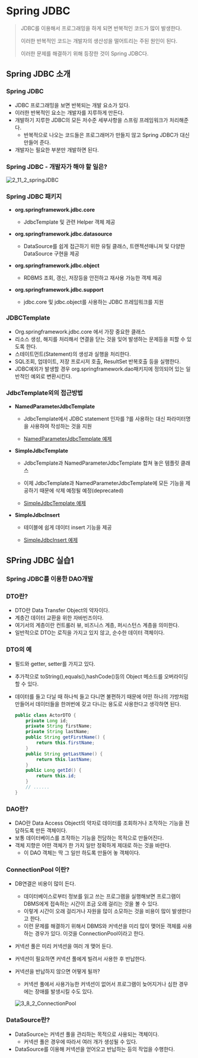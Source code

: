 # Spring JDBC

> JDBC를 이용해서 프로그래밍을 하게 되면 반복적인 코드가 많이 발생한다.
>
> 이러한 반복적인 코드는 개발자의 생산성을 떨어트리는 주된 원인이 된다.
>
> 이러한 문제를 해결하기 위해 등장한 것이 Spring JDBC다.



## Spring JDBC 소개



### Spring JDBC

+ JDBC 프로그래밍을 보면 반복되는 개발 요소가 있다.
+ 이러한 반복적인 요소는 개발자를 지루하게 만든다.
+ 개발하기 지루한 JDBC의 모든 저수준 세부사항을 스프링 프레임워크가 처리해준다.
  + 반복적으로 나오는 코드들은 프로그래머가 만들지 않고 Spring JDBC가 대신 만들어 준다.
+ 개발자는 필요한 부분만 개발하면 된다.



### Spring JDBC - 개발자가 해야 할 일은?

![2_11_2_springJDBC](https://user-images.githubusercontent.com/88477839/160748441-565d7540-cb0b-4f4c-8b59-6982028ce5ed.png)



### **Spring JDBC 패키지**

+ **org.springframework.jdbc.core**
  - JdbcTemplate 및 관련 Helper 객체 제공

+ **org.springframework.jdbc.datasource**
  - DataSource를 쉽게 접근하기 위한 유틸 클래스, 트랜젝션매니져 및 다양한 DataSource 구현을 제공

+ **org.springframework.jdbc.object**
  - RDBMS 조회, 갱신, 저장등을 안전하고 재사용 가능한 객제 제공

+ **org.springframework.jdbc.support**
  - jdbc.core 및 jdbc.object를 사용하는 JDBC 프레임워크를 지원



### JDBCTemplate

+ Org.springframework.jdbc.core 에서 가장 중요한 클래스
+ 리소스 생성, 해지를 처리해서 연결을 닫는 것을 잊어 발생하는 문제등을 피할 수 있도록 한다.
+ 스테이트먼트(Statement)의 생성과 실행을 처리한다.
+ SQL조회, 업데이트, 저장 프로시저 호출, ResultSet 반복호출 등을 실행한다.
+ JDBC예외가 발생할 경우 org.springframework.dao패키지에 정의되어 있는 일반적인 예외로 변환시킨다.



### **JdbcTemplate외의 접근방법**

+ **NamedParameterJdbcTemplate**

  - JdbcTemplate에서 JDBC statement 인자를 ?를 사용하는 대신 파라미터명을 사용하여 작성하는 것을 지원

  - [NamedParameterJdbcTemplate 예제](https://docs.spring.io/spring/docs/current/spring-framework-reference/data-access.html#jdbc-NamedParameterJdbcTemplate)

+ **SimpleJdbcTemplate**

  - JdbcTemplate과 NamedParameterJdbcTemplate 합쳐 놓은 템플릿 클래스

  - 이제 JdbcTemplate과 NamedParameterJdbcTemplate에 모든 기능을 제공하기 때문에 삭제 예정될 예정(deprecated)

  - [SimpleJdbcTemplate 예제](https://www.concretepage.com/spring/simplejdbctemplate-spring-example)

+ **SimpleJdbcInsert**

  - 테이블에 쉽게 데이터 insert 기능을 제공

  - [SimpleJdbcInsert 예제](https://www.tutorialspoint.com/springjdbc/springjdbc_simplejdbcinsert.htm)



## SPring JDBC 실습1

### Spring JDBC를 이용한 DAO개발



### DTO란?

+ DTO란 Data Transfer Object의 약자이다.
+ 계층간 데이터 교환을 위한 자바빈즈이다.
+ 여기서의 계층이란 컨트롤러 뷰, 비즈니스 계층, 퍼시스턴스 계층을 의미한다.
+ 일반적으로 DTO는 로직을 가지고 있지 않고, 순수한 데이터 객체이다.



### DTO의 예

+ 필드와 getter, setter를 가지고 있다.

+ 추가적으로 toString(),equals(),hashCode()등의 Object 메소드를 오버라이딩 할 수 있다.

+ 데이터를 들고 다닐 때 하나씩 들고 다니면 불편하기 때문에 어떤 하나의 가방처럼 만들어서 데이터들을 한꺼번에 갖고 다니는 용도로 사용한다고 생각하면 된다.

  ~~~java
  public class ActorDTO {
      private Long id;
      private String firstName;
      private String lastName;
      public String getFirstName() {
          return this.firstName;
      }
      public String getLastName() {
          return this.lastName;
      }
      public Long getId() {
          return this.id;
      }
      // ......
  }
  ~~~

  

### DAO란?

+ DAO란 Data Access Object의 약자로 데이터를 조회하거나 조작하는 기능을 전담하도록 만든 객체이다.
+ 보통 데이터베이스를 조작하는 기능을 전담하는 목적으로 만들어진다.
+ 객체 지향은 어떤 객체가 한 가지 일만 정확하게 제대로 하는 것을 바란다.
  + 이 DAO 객체는 딱 그 일만 하도록 만들어 놓 객체이다.



### ConnectionPool 이란?

+ DB연결은 비용이 많이 든다.

  + 데이터베이스로부터 정보를 읽고 쓰는 프로그램을 실행해보면 프로그램이 DBMS에게 접속하는 시간이 조금 오래 걸리는 것을 볼 수 있다.
  + 이렇게 시간이 오래 걸리거나 자원을 많이 소모하는 것을 비용이 많이 발생한다고 한다.
  + 이런 문제를 해결하기 위해서 DBMS와 커넥션을 미리 많이 맺어둔 객체를 사용하는 경우가 있다. 이것을 ConnectionPool이라고 한다.

+ 커넥션 풀은 미리 커넥션을 여러 개 맺어 둔다.

+ 커넥션이 필요하면 커넥션 풀에게 빌려서 사용한 후 반납한다.

+ 커넥션을 반납하지 않으면 어떻게 될까?

  + 커넥션 풀에서 사용가능한 커넥션이 없어서 프로그램이 늦어지거나 심한 경우에는 장애를 발생시킬 수도 있다.

  ![3_8_2_ConnectionPool](https://user-images.githubusercontent.com/88477839/160751811-5289dc62-6415-49cd-a766-c8cf2c24bdd4.jpeg)

  



### DataSource란?

+ DataSource는 커넥션 풀을 관리하는 목적으로 사용되는 객체이다.
  + 커넥션 풀은 경우에 따라서 여러 개가 생성될 수 있다.
+ DataSource를 이용해 커넥션을 얻어오고 반납하는 등의 작업을 수행한다.



